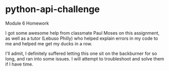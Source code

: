 # python-api-challenge
Module 6 Homework

I got some awesome help from classmate Paul Moses on this assignment, as well as a tutor (Lebuso Philly) who helped explain errors in my code to me and helped me get my ducks in a row.

I'll admit, I definitely suffered letting this one sit on the backburner for so long, and ran into some issues. I will attempt to troubleshoot and solve them if I have time.
